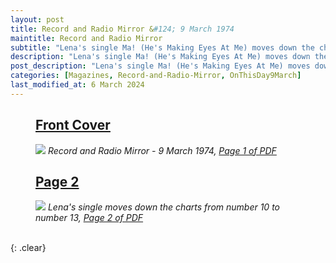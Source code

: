 ```yaml
---
layout: post
title: Record and Radio Mirror &#124; 9 March 1974
maintitle: Record and Radio Mirror
subtitle: "Lena's single Ma! (He's Making Eyes At Me) moves down the charts from number 10 to number 13"
description: "Lena's single Ma! (He's Making Eyes At Me) moves down the charts from number 10 to number 13"
post_description: "Lena's single Ma! (He's Making Eyes At Me) moves down the charts from number 10 to number 13"
categories: [Magazines, Record-and-Radio-Mirror, OnThisDay9March]
last_modified_at: 6 March 2024
---
```


<figure class="fig1">
<h2 id="infobox1"><a href="#infobox2">Front Cover</a></h2>
<a href="/assets/images/magazines/1974-03-09-01-record-&-radio-mirror.png"><img src="/assets/images/magazines/1974-03-09-01-record-&-radio-mirror.png" class="full-width zoom-in" /></a>
<cite class="whitespace">Record and Radio Mirror - 9 March 1974,
<a class="external-link" href="https://www.worldradiohistory.com/UK/Record-Mirror/70s/74/Record-Mirror-1974-03-09.pdf">Page 1 of PDF</a></cite>
</figure>

<figure class="fig2">
<h2 id="infobox2"><a href="#infobox2">Page 2</a></h2>
<a href="/assets/images/magazines/1974-03-09-02-record-&-radio-mirror.png"><img src="/assets/images/magazines/1974-03-09-02-record-&-radio-mirror.png" class="full-width zoom-in" /></a>
<cite>Lena's single moves down the charts from number 10 to number 13, <a class="external-link" href="https://www.worldradiohistory.com/UK/Record-Mirror/70s/74/Record-Mirror-1974-03-09.pdf#page=02">Page 2 of PDF</a></cite>
</figure>

<br />{: .clear}


